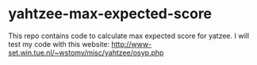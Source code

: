 # yahtzee-max-expected-score

This repo contains code to calculate max expected score for yatzee. I will test my code with this website: http://www-set.win.tue.nl/~wstomv/misc/yahtzee/osyp.php

